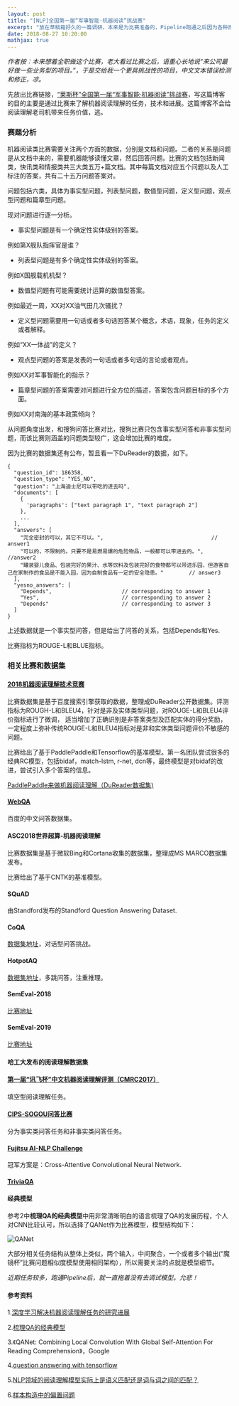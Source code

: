 ```yaml
---
layout: post
title: "[NLP]全国第一届“军事智能·机器阅读”挑战赛"
excerpt: "放在草稿箱好久的一篇调研，本来是为比赛准备的，Pipeline跑通之后因为各种原因没有时间继续调试。梳理了比赛任务，相关比赛和数据集，经典模型等。"
date: 2018-08-27 10:20:00
mathjax: true
---
```


*作者按：本来想着全职做这个比赛，老大看过比赛之后，语重心长地说“来公司最好做一些业务型的项目。”，于是交给我一个更具挑战性的项目，中文文本错误检测和修正，凉。*

先放出比赛链接，[“莱斯杯”全国第一届“军事智能·机器阅读”挑战赛](http://47.96.153.138/index.html)，写这篇博客的目的主要是通过比赛来了解机器阅读理解的任务，技术和进展。这篇博客不会给阅读理解老司机带来任务价值，逃。

### 赛题分析

机器阅读类比赛需要关注两个方面的数据，分别是文档和问题。二者的关系是问题是从文档中来的，需要机器能够读懂文章，然后回答问题。比赛的文档包括新闻类，快讯类和情报类共三大类五万+篇文档。其中每篇文档对应五个问题以及人工标注的答案，共有二十五万问题答案对。

问题包括六类，具体为事实型问题，列表型问题，数值型问题，定义型问题，观点型问题和篇章型问题。

现对问题进行逐一分析。

- 事实型问题是有一个确定性实体级别的答案。

例如第X舰队指挥官是谁？

- 列表型问题是有多个确定性实体级别的答案。

例如X国舰载机机型？

- 数值型问题有可能需要统计运算的数值型答案。

例如最近一周，XX对XX油气田几次骚扰？

- 定义型问题需要用一句话或者多句话回答某个概念，术语，现象，任务的定义或者解释。

例如“XX一体战”的定义？

- 观点型问题的答案是发表的一句话或者多句话的言论或者观点。

例如XX对军事智能化的指示？

- 篇章型问题的答案需要对问题进行全方位的描述，答案包含问题目标的多个方面。

例如XX对南海的基本政策倾向？

从问题角度出发，和搜狗问答比赛对比，搜狗比赛只包含事实型问答和非事实型问题，而该比赛则涵盖的问题类型较广，这会增加比赛的难度。

因为比赛的数据集还有公布，暂且看一下DuReader的数据，如下。

```
{
  "question_id": 186358,
  "question_type": "YES_NO",
  "question": "上海迪士尼可以带吃的进去吗",
  "documents": [
    {
      'paragraphs': ["text paragraph 1", "text paragraph 2"]
    },
    ...
  ],
  "answers": [
    "完全密封的可以，其它不可以。",                                  // answer1
    "可以的，不限制的。只要不是易燃易爆的危险物品，一般都可以带进去的。",  //answer2
    "罐装婴儿食品、包装完好的果汁、水等饮料及包装完好的食物都可以带进乐园，但游客自己在家制作的食品是不能入园，因为自制食品有一定的安全隐患。"        // answer3
  ],
  "yesno_answers": [
    "Depends",                      // corresponding to answer 1
    "Yes",                          // corresponding to answer 2
    "Depends"                       // corresponding to asnwer 3
  ]
}

```

上述数据就是一个事实型问答，但是给出了问答的关系，包括Depends和Yes.


比赛指标为ROUGE-L和BLUE指标。


### 相关比赛和数据集

#### [2018机器阅读理解技术竞赛](http://mrc2018.cipsc.org.cn/cipsc)

比赛数据集是基于百度搜索引擎获取的数据，整理成DuReader公开数据集。评测指标为ROUGH-L和BLEU4，针对是非及实体类型问题，对ROUGE-L和BLEU4评价指标进行了微调， 适当增加了正确识别是非答案类型及匹配实体的得分奖励， 一定程度上弥补传统ROUGE-L和BLEU4指标对是非和实体类型问题评价不敏感的问题。

比赛给出了基于PaddlePaddle和Tensorflow的基准模型。第一名团队尝试很多的经典RC模型，包括bidaf，match-lstm, r-net, dcn等，最终模型是对bidaf的改进，尝试引入多个答案的信息。

[PaddlePaddle来做机器阅读理解（DuReader数据集)](https://www.kesci.com/apps/home/project/5b2ca2e3f110337467b2752c)

#### [WebQA](https://kexue.fm/archives/4338)

百度的中文问答数据集。

#### ASC2018世界超算-机器阅读理解

比赛数据集是基于微软Bing和Cortana收集的数据集，整理成MS MARCO数据集发布。

比赛给出了基于CNTK的基准模型。

#### SQuAD

由Standford发布的Standford Question Answering Dataset.


#### CoQA

[数据集地址](https://stanfordnlp.github.io/coqa/)，对话型问答挑战。


#### HotpotAQ

[数据集地址](https://hotpotqa.github.io/)，多跳问答，注重推理。


#### SemEval-2018

[比赛地址](https://competitions.codalab.org/competitions/17184#phases)


#### SemEval-2019

[比赛地址](https://competitions.codalab.org/competitions/20013#results)


#### 哈工大发布的阅读理解数据集

#### [第一届“讯飞杯”中文机器阅读理解评测（CMRC2017）](http://www.cips-cl.org/static/CCL2017/iflytek.html)

填空型阅读理解任务。

#### [CIPS-SOGOU问答比赛](http://task.www.sogou.com/cips-sogou_qa/)

分为事实类问答任务和非事实类问答任务。


#### [Fujitsu AI-NLP Challenge](https://openinnovationgateway.com/ai-nlp-challenge/)

冠军方案是：Cross-Attentive Convolutional Neural Network.

#### [TriviaQA](https://github.com/mandarjoshi90/triviaqa)


#### 经典模型

参考2中**梳理QA的经典模型**中用非常清晰明白的语言梳理了QA的发展历程，个人对CNN比较认可，所以选择了QANet作为比赛模型，模型结构如下：

![QANet](http://wx3.sinaimg.cn/mw690/aba7d18bgy1fuo1cft3bfj212z0w0438.jpg)

大部分相关任务结构从整体上类似，两个输入，中间聚合，一个或者多个输出(“魔镜杯”比赛问题相似度模型使用相同架构），所以需要关注的点就是模型细节。

_近期任务较多，跑通Pipeline后，就一直拖着没有去调试模型。允悲！_


#### 参考资料

1.[深度学习解决机器阅读理解任务的研究进展](https://zhuanlan.zhihu.com/p/22671467)

2.[梳理QA的经典模型](https://mp.weixin.qq.com/s?__biz=MzI3NTA0MzM1OQ==&mid=2651615623&idx=1&sn=03bed544ea8f932beffbaea76af6aa4c&chksm=f0f214f7c7859de112edd5d183590e916f098c48e7d05613995525226af989d81e6309b412c0&mpshare=1&scene=23&srcid=0803uL7l7PNzyIIaj8mqXGG8#rd)

3.《QANet: Combining Local Convolution With Global Self-Attention For Reading Comprehension》，Google

4.[question answering with tensorflow](https://www.oreilly.com/ideas/question-answering-with-tensorflow)

5.[NLP领域的阅读理解模型实际上是语义匹配还是词与词之间的匹配？](https://www.zhihu.com/question/389751777/answer/1178900681)

6.[样本构造中的偏置问题](https://zhpmatrix.github.io/2020/04/04/sample-bias/)














